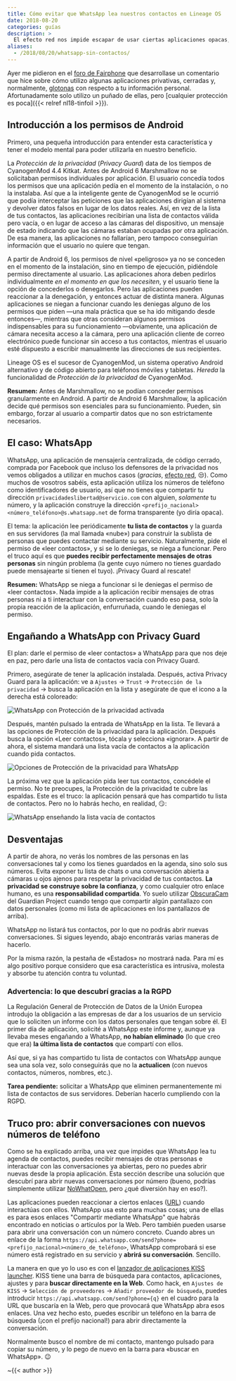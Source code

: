 ```yaml
---
title: Cómo evitar que WhatsApp lea nuestros contactos en Lineage OS
date: 2018-08-20
categories: guías
description: >
  El efecto red nos impide escapar de usar ciertas aplicaciones opacas, pero no tenemos por qué ceder ante sus inocentes prescripciones. Traduzco una guía aquí originada tras una pregunta que me dirigieron en el foro de Fairphone.
aliases:
  - /2018/08/20/whatsapp-sin-contactos/
---
```


Ayer me pidieron en el [foro de Fairphone](https://forum.fairphone.com/t/los-15-1-trust-privacy-guard-grant-contacts-permission-but-pass-empty-contacts-list/42339) que desarrollase un comentario que hice sobre cómo utilizo algunas aplicaciones privativas, cerradas y, normalmente, [glotonas](https://en.wikipedia.org/wiki/Surveillance_capitalism) con respecto a tu información personal. Afortunadamente solo utilizo un puñado de ellas, pero [cualquier protección es poca]({{< relref nl18-tinfoil >}}).


## Introducción a los permisos de Android

Primero, una pequeña introducción para entender esta característica y tener el modelo mental para poder utilizarla en nuestro beneficio.

La _Protección de la privacidad_ (_Privacy Guard_) data de los tiempos de CyanogenMod 4.4 Kitkat. Antes de Android 6 Marshmallow no se solicitaban permisos individuales por aplicación. El usuario concedía todos los permisos que una aplicación pedía en el momento de la instalación, o no la instalaba. Así que a la inteligente gente de CyanogenMod se le ocurrió que podía interceptar las peticiones que las aplicaciones dirigían al sistema y devolver datos falsos en lugar de los datos reales. Así, en vez de la lista de tus contactos, las aplicaciones recibirían una lista de contactos válida pero vacía, o en lugar de acceso a las cámaras del dispositivo, un mensaje de estado indicando que las cámaras estaban ocupadas por otra aplicación. De esa manera, las aplicaciones no fallarían, pero tampoco conseguirían información que el usuario no quiere que tengan.

A partir de Android 6, los permisos de nivel «peligroso» ya no se conceden en el momento de la instalación, sino en tiempo de ejecución, pidiéndole permiso directamente al usuario. Las aplicaciones ahora deben pedirlos individualmente _en el momento en que los necesiten_, y el usuario tiene la opción de concederlos o denegarlos. Pero las aplicaciones pueden reaccionar a la denegación, y entonces actuar de distinta manera. Algunas aplicaciones se niegan a funcionar cuando les deniegas alguno de los permisos que piden —una mala práctica que se ha ido mitigando desde entonces—, mientras que otras consideran algunos permisos indispensables para su funcionamiento —obviamente, una aplicación de cámara necesita acceso a la cámara, pero una aplicación cliente de correo electrónico puede funcionar sin acceso a tus contactos, mientras el usuario esté dispuesto a escribir manualmente las direcciones de sus recipientes.

Lineage OS es el sucesor de CyanogenMod, un sistema operativo Android alternativo y de código abierto para teléfonos móviles y tabletas. _Hereda_ la funcionalidad de _Protección de la privacidad_ de CyanogenMod.

**Resumen:** Antes de Marshmallow, no se podían conceder permisos granularmente en Android. A partir de Android 6 Marshmallow, la aplicación decide qué permisos son esenciales para su funcionamiento. Pueden, sin embargo, forzar al usuario a compartir datos que no son estrictamente necesarios.


## El caso: WhatsApp

WhatsApp, una aplicación de mensajería centralizada, de código cerrado, comprada por Facebook que incluso los defensores de la privacidad nos vemos obligados a utilizar en muchos casos (_gracias_, [efecto red](https://es.wikipedia.org/wiki/Efecto_de_red), 😒). Como muchos de vosotros sabéis, esta aplicación utiliza los números de teléfono como identificadores de usuario, así que no tienes que compartir tu dirección `privacidadeslibertad@servicio.com` con alguien, _solamente_ tu número, y la aplicación construye la dirección `<prefijo_nacional><número_teléfono>@s.whatsapp.net` de forma transparente (yo diría opaca).

El tema: la aplicación lee periódicamente **tu lista de contactos** y la guarda en sus servidores (la mal llamada «nube») para construir la sublista de personas que puedes contactar mediante su servicio. Naturalmente, pide el permiso de «leer contactos», y si se lo deniegas, se niega a funcionar. Pero el truco aquí es que **puedes recibir perfectamente mensajes de otras personas** sin ningún problema (la gente cuyo número no tienes guardado puede mensajearte si tienen el tuyo). ¡Privacy Guard al rescate!


**Resumen:** WhatsApp se niega a funcionar si le deniegas el permiso de «leer contactos». Nada impide a la aplicación recibir mensajes de otras personas ni a ti interactuar con la conversación cuando eso pasa, solo la propia reacción de la aplicación, enfurruñada, cuando le deniegas el permiso.


## Engañando a WhatsApp con Privacy Guard

El plan: darle el permiso de «leer contactos» a WhatsApp para que nos deje en paz, pero darle una lista de contactos vacía con Privacy Guard.

Primero, asegúrate de tener la aplicación instalada. Después, activa Privacy Guard para la aplicación: ve a `Ajustes` → `Trust` → `Protección de la privacidad` → busca la aplicación en la lista y asegúrate de que el icono a la derecha está coloreado:

![WhatsApp con Protección de la privacidad activada](privacy-guard-lista-whatsapp.jpg)

Después, mantén pulsado la entrada de WhatsApp en la lista. Te llevará a las opciones de Protección de la privacidad para la aplicación. Después busca la opción «Leer contactos», tócala y selecciona «ignorar». A partir de ahora, el sistema mandará una lista vacía de contactos a la aplicación cuando pida contactos.

![Opciones de Protección de la privacidad para WhatsApp](privacy-guard-opciones-para-whatsapp.jpg)

La próxima vez que la aplicación pida leer tus contactos, concédele el permiso. No te preocupes, la Protección de la privacidad te cubre las espaldas. Este es el truco: la aplicación pensará que has compartido tu lista de contactos. Pero no lo habrás hecho, en realidad, 😏:

![WhatsApp enseñando la lista vacía de contactos](whatsapp-lista-de-contactos-vacia.jpg)


## Desventajas

A partir de ahora, no verás los nombres de las personas en las conversaciones tal y como los tienes guardados en la agenda, sino solo sus números. Evita exponer tu lista de chats o una conversación abierta a cámaras u ojos ajenos para respetar la privacidad de tus contactos. **La privacidad se construye sobre la confianza**, y como cualquier otro enlace humano, es una **responsabilidad compartida**. Yo suelo utilizar [ObscuraCam](https://f-droid.org/app/org.witness.sscphase1) del Guardian Project cuando tengo que compartir algún pantallazo con datos personales (como mi lista de aplicaciones en los pantallazos de arriba).

WhatsApp no listará tus contactos, por lo que no podrás abrir nuevas conversaciones. Si sigues leyendo, abajo encontrarás varias maneras de hacerlo.

Por la misma razón, la pestaña de «Estados» no mostrará nada. Para mí es algo positivo porque considero que esa característica es intrusiva, molesta y absorbe tu atención contra tu voluntad.


### Advertencia: lo que descubrí gracias a la RGPD

La Regulación General de Protección de Datos de la Unión Europea introdujo la obligación a las empresas de dar a los usuarios de un servicio que lo soliciten un informe con los datos personales que tengan sobre él. El primer día de aplicación, solicité a WhatsApp este informe y, aunque ya llevaba meses engañando a WhatsApp, **no habían eliminado** (lo que creo que era) **la última lista de contactos** que compartí con ellos.

Así que, si ya has compartido tu lista de contactos con WhatsApp aunque sea una sola vez, solo conseguirás que no la **actualicen** (con nuevos contactos, números, nombres, etc.).

**Tarea pendiente:** solicitar a WhatsApp que eliminen permanentemente mi lista de contactos de sus servidores. Deberían hacerlo cumpliendo con la RGPD.


## Truco pro: abrir conversaciones con nuevos números de teléfono

Como se ha explicado arriba, una vez que impides que WhatsApp lea tu agenda de contactos, puedes recibir mensajes de otras personas e interactuar con las conversaciones ya abiertas, pero no puedes abrir nuevas desde la propia aplicación. Esta sección describe una solución que descubrí para abrir nuevas conversaciones por número (bueno, podrías simplemente utilizar [NoWhatOpen](https://f-droid.org/app/me.shrimadhavuk.numselapp), pero ¿qué diversión hay en eso?).

Las aplicaciones pueden reaccionar a ciertos enlaces ([URL](https://es.wikipedia.org/wiki/Localizador_de_recursos_uniforme)) cuando interactúas con ellos. WhatsApp usa esto para muchas cosas; una de ellas es para esos enlaces "Compartir mediante WhatsApp" que habrás encontrado en noticias o artículos por la Web. Pero también pueden usarse para abrir una conversación con un número concreto. Cuando abres un enlace de la forma `https://api.whatsapp.com/send?phone=<prefijo_nacional><número_de_teléfono>`, WhatsApp comprobará si ese número está registrado en su servicio y **abrirá su conversación**. Sencillo.

La manera en que yo lo uso es con el [lanzador de aplicaciones KISS launcher](https://f-droid.org/app/fr.neamar.kiss). KISS tiene una barra de búsqueda para contactos, aplicaciones, ajustes y para **buscar directamente en la Web**. Como hack, en `Ajustes de KISS` → `Selección de proveedores` → `Añadir proveedor de búsqueda`, puedes introducir `https://api.whatsapp.com/send?phone={q}` en el cuadro para la URL que buscaría en la Web, pero que provocará que WhatsApp abra esos enlaces. Una vez hecho esto, puedes escribir un teléfono en la barra de búsqueda (¡con el prefijo nacional!) para abrir directamente la conversación.

Normalmente busco el nombre de mi contacto, mantengo pulsado para copiar su número, y lo pego de nuevo en la barra para «buscar en WhatsApp». 😉

~{{< author >}}
